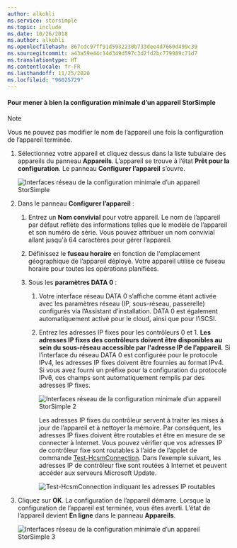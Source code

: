 ```yaml
---
author: alkohli
ms.service: storsimple
ms.topic: include
ms.date: 10/26/2018
ms.author: alkohli
ms.openlocfilehash: 867cdc97ff91d5932230b733dee4d7660d499c39
ms.sourcegitcommit: a43a59e44c14d349d597c3d2fd2bc779989c71d7
ms.translationtype: HT
ms.contentlocale: fr-FR
ms.lasthandoff: 11/25/2020
ms.locfileid: "96025729"
---
```

#### <a name="to-complete-the-minimum-storsimple-device-setup"></a>Pour mener à bien la configuration minimale d’un appareil StorSimple

   > [!NOTE]
   > Vous ne pouvez pas modifier le nom de l’appareil une fois la configuration de l’appareil terminée.
   
1. Sélectionnez votre appareil et cliquez dessus dans la liste tubulaire des appareils du panneau **Appareils**. L’appareil se trouve à l’état **Prêt pour la configuration**. Le panneau **Configurer l’appareil** s’ouvre.

     ![Interfaces réseau de la configuration minimale d’un appareil StorSimple](./media/storsimple-8000-complete-minimum-device-setup-u2/step4minconfig1.png)

2. Dans le panneau **Configurer l’appareil** :
   
   1. Entrez un **Nom convivial** pour votre appareil. Le nom de l’appareil par défaut reflète des informations telles que le modèle de l’appareil et son numéro de série. Vous pouvez attribuer un nom convivial allant jusqu'à 64 caractères pour gérer l’appareil.
   2. Définissez le **fuseau horaire** en fonction de l'emplacement géographique de l’appareil déployé. Votre appareil utilise ce fuseau horaire pour toutes les opérations planifiées.
   3. Sous les **paramètres DATA 0** :

       1. Votre interface réseau DATA 0 s’affiche comme étant activée avec les paramètres réseau (IP, sous-réseau, passerelle) configurés via l’Assistant d’installation. DATA 0 est également automatiquement activé pour le cloud, ainsi que pour l’iSCSI.

       2. Entrez les adresses IP fixes pour les contrôleurs 0 et 1. **Les adresses IP fixes des contrôleurs doivent être disponibles au sein du sous-réseau accessible par l'adresse IP de l’appareil.** Si l’interface du réseau DATA 0 est configurée pour le protocole IPv4, les adresses IP fixes doivent être fournies au format IPv4. Si vous avez fourni un préfixe pour la configuration du protocole IPv6, ces champs sont automatiquement remplis par des adresses IP fixes.

            ![Interfaces réseau de la configuration minimale d’un appareil StorSimple 2](./media/storsimple-8000-complete-minimum-device-setup-u2/step4minconfig2.png)

            Les adresses IP fixes du contrôleur servent à traiter les mises à jour de l’appareil et à nettoyer la mémoire. Par conséquent, les adresses IP fixes doivent être routables et être en mesure de se connecter à Internet. Vous pouvez vérifier que vos adresses IP de contrôleur fixe sont routables à l’aide de l’applet de commande [Test-HcsmConnection][Test]. Dans l’exemple suivant, les adresses IP de contrôleur fixe sont routées à Internet et peuvent accéder aux serveurs Microsoft Update.

            ![Test-HcsmConnection indiquant les adresses IP routables](./media/storsimple-8000-complete-minimum-device-setup-u2/step4minconfig3.png)

1. Cliquez sur **OK**. La configuration de l’appareil démarre. Lorsque la configuration de l’appareil est terminée, vous êtes averti. L’état de l’appareil devient **En ligne** dans le panneau **Appareils**.

    ![Interfaces réseau de la configuration minimale d’un appareil StorSimple 3](./media/storsimple-8000-complete-minimum-device-setup-u2/step4minconfig4.png)

<!--Link reference-->
[Test]: /previous-versions/windows/powershell-scripting/dn715782(v=wps.630)